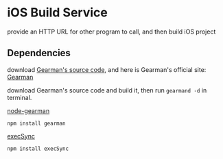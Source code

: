 iOS Build Service
=================

provide an HTTP URL for other program to call, and then build iOS project

Dependencies
------------

download [Gearman's source code](https://launchpad.net/gearmand), and here is Gearman's official site: [Gearman](http://gearman.org)

download Gearman's source code and build it, then run `gearmand -d` in terminal.

[node-gearman](https://github.com/mreinstein/node-gearman)

`npm install gearman`

[execSync](https://github.com/mgutz/execSync)

`npm install execSync`
